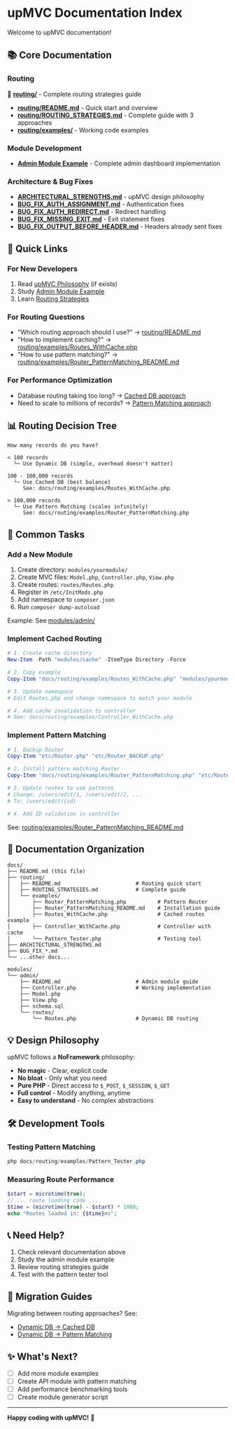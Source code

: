 # upMVC Documentation Index

Welcome to upMVC documentation!

## 📚 Core Documentation

### Routing
📁 **[routing/](routing/)** - Complete routing strategies guide
- **[routing/README.md](routing/README.md)** - Quick start and overview
- **[routing/ROUTING_STRATEGIES.md](routing/ROUTING_STRATEGIES.md)** - Complete guide with 3 approaches
- **[routing/examples/](routing/examples/)** - Working code examples

### Module Development
- **[Admin Module Example](../modules/admin/README.md)** - Complete admin dashboard implementation

### Architecture & Bug Fixes
- **[ARCHITECTURAL_STRENGTHS.md](ARCHITECTURAL_STRENGTHS.md)** - upMVC design philosophy
- **[BUG_FIX_AUTH_ASSIGNMENT.md](BUG_FIX_AUTH_ASSIGNMENT.md)** - Authentication fixes
- **[BUG_FIX_AUTH_REDIRECT.md](BUG_FIX_AUTH_REDIRECT.md)** - Redirect handling
- **[BUG_FIX_MISSING_EXIT.md](BUG_FIX_MISSING_EXIT.md)** - Exit statement fixes
- **[BUG_FIX_OUTPUT_BEFORE_HEADER.md](BUG_FIX_OUTPUT_BEFORE_HEADER.md)** - Headers already sent fixes

## 🚀 Quick Links

### For New Developers
1. Read [upMVC Philosophy](#) (if exists)
2. Study [Admin Module Example](../modules/admin/README.md)
3. Learn [Routing Strategies](routing/ROUTING_STRATEGIES.md)

### For Routing Questions
- "Which routing approach should I use?" → [routing/README.md](routing/README.md)
- "How to implement caching?" → [routing/examples/Routes_WithCache.php](routing/examples/Routes_WithCache.php)
- "How to use pattern matching?" → [routing/examples/Router_PatternMatching_README.md](routing/examples/Router_PatternMatching_README.md)

### For Performance Optimization
- Database routing taking too long? → [Cached DB approach](routing/ROUTING_STRATEGIES.md#approach-2-cached-database-routes)
- Need to scale to millions of records? → [Pattern Matching approach](routing/ROUTING_STRATEGIES.md#approach-3-pattern-matching-routes)

## 📊 Routing Decision Tree

```
How many records do you have?

< 100 records
  └─ Use Dynamic DB (simple, overhead doesn't matter)

100 - 100,000 records
  └─ Use Cached DB (best balance)
     See: docs/routing/examples/Routes_WithCache.php

> 100,000 records
  └─ Use Pattern Matching (scales infinitely)
     See: docs/routing/examples/Router_PatternMatching.php
```

## 🎯 Common Tasks

### Add a New Module
1. Create directory: `modules/yourmodule/`
2. Create MVC files: `Model.php`, `Controller.php`, `View.php`
3. Create routes: `routes/Routes.php`
4. Register in `/etc/InitMods.php`
5. Add namespace to `composer.json`
6. Run `composer dump-autoload`

Example: See [modules/admin/](../modules/admin/)

### Implement Cached Routing
```powershell
# 1. Create cache directory
New-Item -Path "modules/cache" -ItemType Directory -Force

# 2. Copy example
Copy-Item "docs/routing/examples/Routes_WithCache.php" "modules/yourmodule/routes/Routes.php"

# 3. Update namespace
# Edit Routes.php and change namespace to match your module

# 4. Add cache invalidation to controller
# See: docs/routing/examples/Controller_WithCache.php
```

### Implement Pattern Matching
```powershell
# 1. Backup Router
Copy-Item "etc/Router.php" "etc/Router_BACKUP.php"

# 2. Install pattern matching Router
Copy-Item "docs/routing/examples/Router_PatternMatching.php" "etc/Router.php" -Force

# 3. Update routes to use patterns
# Change: /users/edit/1, /users/edit/2, ...
# To: /users/edit/{id}

# 4. Add ID validation in controller
```

See: [routing/examples/Router_PatternMatching_README.md](routing/examples/Router_PatternMatching_README.md)

## 📖 Documentation Organization

```
docs/
├── README.md (this file)
├── routing/
│   ├── README.md                        # Routing quick start
│   ├── ROUTING_STRATEGIES.md            # Complete guide
│   └── examples/
│       ├── Router_PatternMatching.php          # Pattern Router
│       ├── Router_PatternMatching_README.md    # Installation guide
│       ├── Routes_WithCache.php                # Cached routes example
│       ├── Controller_WithCache.php            # Controller with cache
│       └── Pattern_Tester.php                  # Testing tool
├── ARCHITECTURAL_STRENGTHS.md
├── BUG_FIX_*.md
└── ...other docs...

modules/
└── admin/
    ├── README.md                        # Admin module guide
    ├── Controller.php                   # Working implementation
    ├── Model.php
    ├── View.php
    ├── schema.sql
    └── routes/
        └── Routes.php                   # Dynamic DB routing
```

## 💡 Design Philosophy

upMVC follows a **NoFramework** philosophy:

- **No magic** - Clear, explicit code
- **No bloat** - Only what you need
- **Pure PHP** - Direct access to `$_POST`, `$_SESSION`, `$_GET`
- **Full control** - Modify anything, anytime
- **Easy to understand** - No complex abstractions

## 🛠️ Development Tools

### Testing Pattern Matching
```powershell
php docs/routing/examples/Pattern_Tester.php
```

### Measuring Route Performance
```php
$start = microtime(true);
// ... route loading code ...
$time = (microtime(true) - $start) * 1000;
echo "Routes loaded in: {$time}ms";
```

## 📞 Need Help?

1. Check relevant documentation above
2. Study the admin module example
3. Review routing strategies guide
4. Test with the pattern tester tool

## 🔄 Migration Guides

Migrating between routing approaches? See:
- [Dynamic DB → Cached DB](routing/ROUTING_STRATEGIES.md#migrating-from-dynamic-db-to-cached-db)
- [Dynamic DB → Pattern Matching](routing/ROUTING_STRATEGIES.md#migrating-from-dynamic-db-to-pattern-matching)

## ✨ What's Next?

- [ ] Add more module examples
- [ ] Create API module with pattern matching
- [ ] Add performance benchmarking tools
- [ ] Create module generator script

---

**Happy coding with upMVC!** 🚀
